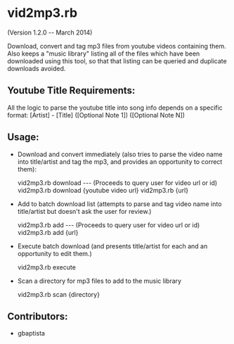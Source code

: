 vid2mp3.rb
==========
(Version 1.2.0 -- March 2014)

Download, convert and tag mp3 files from youtube videos containing them.
Also keeps a "music library" listing all of the files which have been downloaded using this tool,
so that that listing can be queried and duplicate downloads avoided.

Youtube Title Requirements:
---------------------------

All the logic to parse the youtube title into song info depends on a specific format:
[Artist] - [Title] ([Optional Note 1]) ([Optional Note N])

Usage: 
-------

* Download and convert immediately (also tries to parse the video name into title/artist and tag the mp3, and provides an opportunity to correct them):

  vid2mp3.rb download --- (Proceeds to query user for video url or id)
  vid2mp3.rb download {youtube video url}
  vid2mp3.rb {url}

* Add to batch download list (attempts to parse and tag video name into title/artist but doesn't ask the user for review.)

  vid2mp3.rb add --- (Proceeds to query user for video url or id)
  vid2mp3.rb add {url}

* Execute batch download (and presents title/artist for each and an opportunity to edit them.)

  vid2mp3.rb execute

* Scan a directory for mp3 files to add to the music library

  vid2mp3.rb scan {directory}

Contributors:
--------------

* gbaptista
